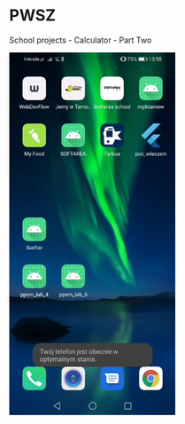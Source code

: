 # PWSZ
School projects - Calculator - Part Two

<img src="https://github.com/dpajak99/PWSZ/blob/main/tgryl/ppsm_lab_5/screenshots/video.gif" width="300" />
